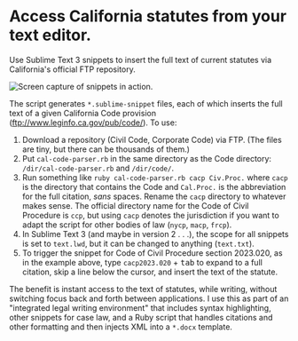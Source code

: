 # Access California statutes from your text editor.
Use Sublime Text 3 snippets to insert the full text of current statutes via California's official FTP repository.

![Screen capture of snippets in action.](http://www.gregkochansky.com/images/screen.gif "Screen capture of snippets in action.")

The script generates `*.sublime-snippet` files, each of which inserts the full text of a given California Code provision (<ftp://www.leginfo.ca.gov/pub/code/>).
To use:
1. Download a repository (Civil Code, Corporate Code) via FTP. (The files are tiny, but there can be thousands of them.)
2. Put `cal-code-parser.rb` in the same directory as the Code directory: `/dir/cal-code-parser.rb` and `/dir/code/`.
3. Run something like `ruby cal-code-parser.rb cacp Civ.Proc.` where `cacp` is the directory that contains the Code and `Cal.Proc.` is the abbreviation for the full citation, _sans_ spaces. Rename the `cacp` directory to whatever makes sense. The official directory name for the Code of Civil Procedure is `ccp`, but using `cacp` denotes the jurisdiction if you want to adapt the script for other bodies of law (`nycp`, `macp`, `frcp`).
4. In Sublime Text 3 (and maybe in version 2 . . .), the scope for all snippets is set to `text.lwd`, but it can be changed to anything (`text.txt`).
5. To trigger the snippet for Code of Civil Procedure section 2023.020, as in the example above, type `cacp2023.020` + <kbd>tab</kbd> to expand to a full citation, skip a line below the cursor, and insert the text of the statute.

The benefit is instant access to the text of statutes, while writing, without switching focus back and forth between applications. I use this as part of an "integrated legal writing environment" that includes syntax highlighting, other snippets for case law, and a Ruby script that handles citations and other formatting and then injects XML into a `*.docx` template.
